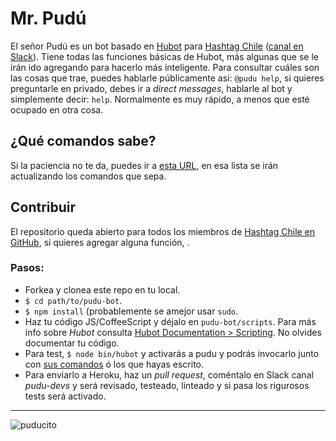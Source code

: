 # Mr. Pudú

El señor Pudú es un bot basado en [Hubot](https://hubot.github.com/) para [Hashtag Chile](http://hashtagchile.com) ([canal en Slack](http://hashtagchile.slack.com)).
Tiene todas las funciones básicas de Hubot, más algunas que se le irán ido agregando para hacerlo más inteligente. Para consultar cuáles son las cosas que trae, puedes hablarle públicamente así: `@pudu help`, si quieres preguntarle en privado, debes ir a *direct messages*, hablarle al bot y simplemente decir: `help`.  Normalmente es muy rápido, a menos que esté ocupado en otra cosa.

## ¿Qué comandos sabe?

Si la paciencia no te da, puedes ir a [esta URL](http://pudu.herokuapp.com/pudu/help), en esa lista se irán actualizando los comandos que sepa.

## Contribuir

El repositorio queda abierto para todos los miembros de [Hashtag Chile en GitHub](https://github.com/hashtagchile), si quieres agregar alguna función, . 

### Pasos:

- Forkea y clonea este repo en tu local.
- `$ cd path/to/pudu-bot`.
- `$ npm install` (probablemente se amejor usar `sudo`.
- Haz tu código JS/CoffeeScript y déjalo en `pudu-bot/scripts`. Para más info sobre *Hubot* consulta [Hubot Documentation > Scripting](https://hubot.github.com/docs/scripting/). No olvides documentar tu código.
- Para test, `$ node bin/hubot` y activarás a pudu y podrás invocarlo junto con [sus comandos](http://pudu.herokuapp.com/pudu/help) ó los que hayas escrito.
- Para enviarlo a Heroku, haz un _pull request_, coméntalo en Slack canal *pudu-devs* y será revisado, testeado, linteado y si pasa los rigurosos tests será activado.

---

![puducito](http://petitecurie.com/wp-content/uploads/2013/05/pudu1.jpg)

